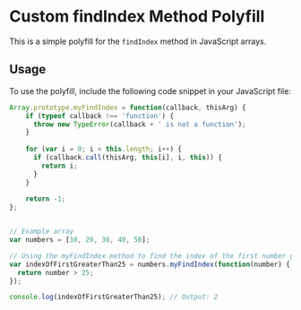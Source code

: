 # Custom findIndex Method Polyfill

This is a simple polyfill for the `findIndex` method in JavaScript arrays.

## Usage

To use the polyfill, include the following code snippet in your JavaScript file:

```javascript
Array.prototype.myFindIndex = function(callback, thisArg) {
    if (typeof callback !== 'function') {
      throw new TypeError(callback + ' is not a function');
    }
    
    for (var i = 0; i < this.length; i++) {
      if (callback.call(thisArg, this[i], i, this)) {
        return i;
      }
    }
    
    return -1;
};


// Example array
var numbers = [10, 20, 30, 40, 50];

// Using the myFindIndex method to find the index of the first number greater than 25
var indexOfFirstGreaterThan25 = numbers.myFindIndex(function(number) {
  return number > 25;
});

console.log(indexOfFirstGreaterThan25); // Output: 2
